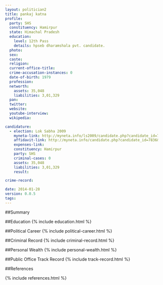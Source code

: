```yaml
---
layout: politician2
title: pankaj katna
profile: 
  party: SHS
  constituency: Hamirpur
  state: Himachal Pradesh
  education: 
    level: 12th Pass
    details: hpseb dharamshala pvt. candidate.
  photo: 
  sex: 
  caste: 
  religion: 
  current-office-title: 
  crime-accusation-instances: 0
  date-of-birth: 1979
  profession: 
  networth: 
    assets: 35,048
    liabilities: 3,01,329
  pan: 
  twitter: 
  website: 
  youtube-interview: 
  wikipedia: 

candidature: 
  - election: Lok Sabha 2009
    myneta-link: http://myneta.info/ls2009/candidate.php?candidate_id=7836
    affidavit-link: http://myneta.info/candidate.php?candidate_id=7836&scan=original
    expenses-link: 
    constituency: Hamirpur 
    party: SHS
    criminal-cases: 0
    assets: 35,048
    liabilities: 3,01,329
    result:  

crime-record: 

date: 2014-01-28
version: 0.0.5
tags: 
---
```

##Summary


##Education
{% include education.html %}


##Political Career
{% include political-career.html %}


##Criminal Record
{% include criminal-record.html %}


##Personal Wealth
{% include personal-wealth.html %}


##Public Office Track Record
{% include track-record.html %}


##References


{% include references.html %}